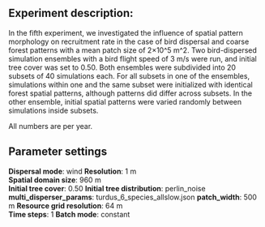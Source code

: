 ﻿## Experiment description:

In the fifth experiment, we investigated the influence of spatial pattern morphology on recruitment rate in the case of bird dispersal and coarse forest patterns with a mean patch size of 2×10^5  m^2. Two bird-dispersed simulation ensembles with a bird flight speed of 3 m/s were run, and initial tree cover was set to 0.50. Both ensembles were subdivided into 20 subsets of 40 simulations each. For all subsets in one of the ensembles, simulations within one and the same subset were initialized with identical forest spatial patterns, although patterns did differ across subsets. In the other ensemble, initial spatial patterns were varied randomly between simulations inside subsets.

All numbers are per year.

## Parameter settings
**Dispersal mode**: wind
**Resolution**: 1 m  
**Spatial domain size**: 960 m  
**Initial tree cover**: 0.50
**Initial tree distribution**:  perlin_noise
**multi_disperser_params**: turdus_6_species_allslow.json
**patch_width**: 500 m
**Resource grid resolution**: 64 m  
**Time steps**: 1
**Batch mode**: constant  
